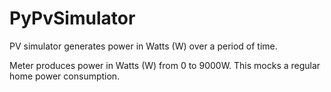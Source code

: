 # PyPvSimulator


PV simulator generates power in Watts (W) over a period of time.

Meter produces power in Watts (W) from 0 to 9000W. This mocks a regular home power consumption. 
